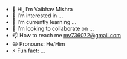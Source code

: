 - 👋 Hi, I’m Vaibhav Mishra
- 👀 I’m interested in ...
- 🌱 I’m currently learning ...
- 💞️ I’m looking to collaborate on ...
- 📫 How to reach me  mv736072@gmail.com
- 😄 Pronouns: He/Him
- ⚡ Fun fact: ...

<!---
Vaibhav839292/Vaibhav839292 is a ✨ special ✨ repository because its `README.md` (this file) appears on your GitHub profile.
You can click the Preview link to take a look at your changes.
--->
